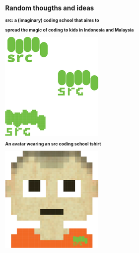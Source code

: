 ## Random thougths and ideas

**src: a (imaginary) coding school that aims to**

**spread the magic of coding to kids in Indonesia and Malaysia** 


<img src="src_mult.png" alt="drawing" width="300px"/>


**An avatar wearing an src coding school tshirt** 

<img src="avatar.png" alt="drawing" width="300px"/>
